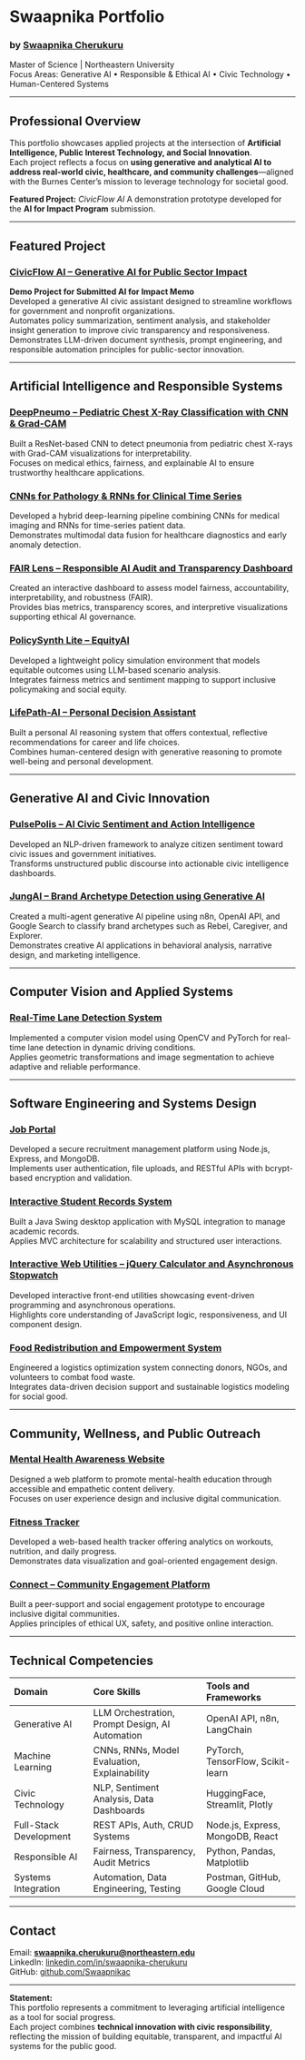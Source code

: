 # Swaapnika Portfolio
### by [Swaapnika Cherukuru](https://github.com/Swaapnikac)
Master of Science | Northeastern University  
Focus Areas: Generative AI • Responsible & Ethical AI • Civic Technology • Human-Centered Systems  

---

## Professional Overview
This portfolio showcases applied projects at the intersection of **Artificial Intelligence, Public Interest Technology, and Social Innovation**.  
Each project reflects a focus on **using generative and analytical AI to address real-world civic, healthcare, and community challenges**—aligned with the Burnes Center’s mission to leverage technology for societal good.  

**Featured Project:** *CivicFlow AI* A demonstration prototype developed for the **AI for Impact Program** submission.

---

## Featured Project

### [CivicFlow AI – Generative AI for Public Sector Impact](https://github.com/Swaapnikac/CivicFlow-AI)
**Demo Project for Submitted AI for Impact Memo**  
Developed a generative AI civic assistant designed to streamline workflows for government and nonprofit organizations.  
Automates policy summarization, sentiment analysis, and stakeholder insight generation to improve civic transparency and responsiveness.  
Demonstrates LLM-driven document synthesis, prompt engineering, and responsible automation principles for public-sector innovation.

---

## Artificial Intelligence and Responsible Systems

### [DeepPneumo – Pediatric Chest X-Ray Classification with CNN & Grad-CAM](https://github.com/Swaapnikac/DeepPneumo-Pediatric-Chest-X-Ray-Classification-with-CNN-Grad-CAM)
Built a ResNet-based CNN to detect pneumonia from pediatric chest X-rays with Grad-CAM visualizations for interpretability.  
Focuses on medical ethics, fairness, and explainable AI to ensure trustworthy healthcare applications.

### [CNNs for Pathology & RNNs for Clinical Time Series](https://github.com/Swaapnikac/CNNs-for-Pathology-RNNs-for-Clinical-Time-Series)
Developed a hybrid deep-learning pipeline combining CNNs for medical imaging and RNNs for time-series patient data.  
Demonstrates multimodal data fusion for healthcare diagnostics and early anomaly detection.

### [FAIR Lens – Responsible AI Audit and Transparency Dashboard](https://github.com/Swaapnikac/FAIR-Lens-Responsible-AI-Audit-Transparency-Dashboard)
Created an interactive dashboard to assess model fairness, accountability, interpretability, and robustness (FAIR).  
Provides bias metrics, transparency scores, and interpretive visualizations supporting ethical AI governance.

### [PolicySynth Lite – EquityAI](https://github.com/Swaapnikac/PolicySynth-Lite-EquityAI)
Developed a lightweight policy simulation environment that models equitable outcomes using LLM-based scenario analysis.  
Integrates fairness metrics and sentiment mapping to support inclusive policymaking and social equity.

### [LifePath-AI – Personal Decision Assistant](https://github.com/Swaapnikac/LifePath-AI-Personal-Decision-Assistant)
Built a personal AI reasoning system that offers contextual, reflective recommendations for career and life choices.  
Combines human-centered design with generative reasoning to promote well-being and personal development.

---

## Generative AI and Civic Innovation

### [PulsePolis – AI Civic Sentiment and Action Intelligence](https://github.com/Swaapnikac/PulsePolis-AI-Civic-Sentiment-Action-Intelligence)
Developed an NLP-driven framework to analyze citizen sentiment toward civic issues and government initiatives.  
Transforms unstructured public discourse into actionable civic intelligence dashboards.

### [JungAI – Brand Archetype Detection using Generative AI](https://github.com/Swaapnikac/JungAI-Brand-Archetype-Detection-using-Generative-AI)
Created a multi-agent generative AI pipeline using n8n, OpenAI API, and Google Search to classify brand archetypes such as Rebel, Caregiver, and Explorer.  
Demonstrates creative AI applications in behavioral analysis, narrative design, and marketing intelligence.

---

## Computer Vision and Applied Systems

### [Real-Time Lane Detection System](https://github.com/Swaapnikac/Real-Time-Lane-Detection-System)
Implemented a computer vision model using OpenCV and PyTorch for real-time lane detection in dynamic driving conditions.  
Applies geometric transformations and image segmentation to achieve adaptive and reliable performance.

---

## Software Engineering and Systems Design

### [Job Portal](https://github.com/Swaapnikac/Job-Portal)
Developed a secure recruitment management platform using Node.js, Express, and MongoDB.  
Implements user authentication, file uploads, and RESTful APIs with bcrypt-based encryption and validation.

### [Interactive Student Records System](https://github.com/Swaapnikac/interactive-student-records-system)
Built a Java Swing desktop application with MySQL integration to manage academic records.  
Applies MVC architecture for scalability and structured user interactions.

### [Interactive Web Utilities – jQuery Calculator and Asynchronous Stopwatch](https://github.com/Swaapnikac/Interactive-Web-Utilities-jQuery-Calculator-Async-Stopwatch)
Developed interactive front-end utilities showcasing event-driven programming and asynchronous operations.  
Highlights core understanding of JavaScript logic, responsiveness, and UI component design.

### [Food Redistribution and Empowerment System](https://github.com/Swaapnikac/Food-Redistribution-and-Empowerment-System)
Engineered a logistics optimization system connecting donors, NGOs, and volunteers to combat food waste.  
Integrates data-driven decision support and sustainable logistics modeling for social good.

---

## Community, Wellness, and Public Outreach

### [Mental Health Awareness Website](https://github.com/Swaapnikac/Mental-Health-Awareness-website)
Designed a web platform to promote mental-health education through accessible and empathetic content delivery.  
Focuses on user experience design and inclusive digital communication.

### [Fitness Tracker](https://github.com/Swaapnikac/Fitness-.git)
Developed a web-based health tracker offering analytics on workouts, nutrition, and daily progress.  
Demonstrates data visualization and goal-oriented engagement design.

### [Connect – Community Engagement Platform](https://github.com/Swaapnikac/Connect-.git)
Built a peer-support and social engagement prototype to encourage inclusive digital communities.  
Applies principles of ethical UX, safety, and positive online interaction.

---

## Technical Competencies

| Domain | Core Skills | Tools and Frameworks |
|:--|:--|:--|
| Generative AI | LLM Orchestration, Prompt Design, AI Automation | OpenAI API, n8n, LangChain |
| Machine Learning | CNNs, RNNs, Model Evaluation, Explainability | PyTorch, TensorFlow, Scikit-learn |
| Civic Technology | NLP, Sentiment Analysis, Data Dashboards | HuggingFace, Streamlit, Plotly |
| Full-Stack Development | REST APIs, Auth, CRUD Systems | Node.js, Express, MongoDB, React |
| Responsible AI | Fairness, Transparency, Audit Metrics | Python, Pandas, Matplotlib |
| Systems Integration | Automation, Data Engineering, Testing | Postman, GitHub, Google Cloud |

---

## Contact
Email: **swaapnika.cherukuru@northeastern.edu**  
LinkedIn: [linkedin.com/in/swaapnika-cherukuru](https://www.linkedin.com/in/swaapnika-cherukuru)  
GitHub: [github.com/Swaapnikac](https://github.com/Swaapnikac)

---

**Statement:**  
This portfolio represents a commitment to leveraging artificial intelligence as a tool for social progress.  
Each project combines **technical innovation with civic responsibility**, reflecting the mission of building equitable, transparent, and impactful AI systems for the public good.
